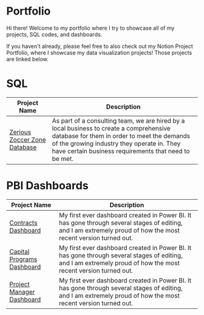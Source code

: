 # Portfolio

Hi there!
Welcome to my portfolio where I try to showcase all of my projects, SQL codes, and dashboards.

If you haven't already, please feel free to also check out my Notion Project Portfolio, where I showcase my data visualization projects! Those projects are linked below. 

# SQL
| Project Name  | Description |
| ------------- | ------------- |
| [Zerious Zoccer Zone Database](https://github.com/lardcheng/Zerious-Zoccer-Zone-Project)| As part of a consulting team, we are hired by a local business to create a comprehensive database for them in order to meet the demands of the growing industry they operate in. They have certain business requirements that need to be met. |

# PBI Dashboards
| Project Name  | Description |
| ------------- | ------------- |
| [Contracts Dashboard](https://lardcheng.notion.site/Contracts-Dashboard-4042c67c3db2481dbf02918ed1a4ec4d)| My first ever dashboard created in Power BI. It has gone through several stages of editing, and I am extremely proud of how the most recent version turned out. |
| [Capital Programs Dashboard](https://www.notion.so/lardcheng/Capital-Dashboard-478f160100044dc083bc92a35d878058)| My first ever dashboard created in Power BI. It has gone through several stages of editing, and I am extremely proud of how the most recent version turned out. |
| [Project Manager Dashboard](https://www.notion.so/lardcheng/Project-Manager-Dashboard-0e13ca755bc642318697a6ff5beb6c94)| My first ever dashboard created in Power BI. It has gone through several stages of editing, and I am extremely proud of how the most recent version turned out. |
